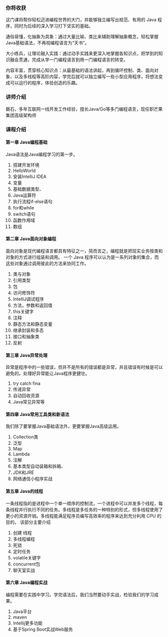 ### 你将收获

这门课将帮你轻松迈进编程世界的大门，并能够独立编写出规范、有用的 Java 程序，同时为后续的深入学习打下坚实的基础。

通俗易懂，化抽象为具象：通过大量比喻、类比来辅助理解抽象概念，轻松掌握Java基础语法，不再视编程语言为“天书”。

大小练兵，让理论融入实践：通过动手实践来更深入地掌握各知识点，把学到的知识融会贯通，完成从学一门编程语言到用一门编程语言的转变。

内容丰富，贯穿核心知识点：从最基础的语法讲起，再到循环控制、类、面向对象、以及多线程等高阶内容，学完后就可以独立编写一些小型应用程序，将想法变成可以运行的程序，体验创造的乐趣。

### 讲师介绍

磐石，多年互联网一线开发工作经验，擅长Java/Go等多门编程语言，现任职芒果集团高级架构师

### 课程介绍

#### 第一章 Java编程基础

Java语法是Java编程学习的第一步。

01. 搭建开发环境
02. HelloWorld
03. 安装IntelliJ IDEA
04. 变量
05. 基础数据类型、
06. Java运算符
07. 执行流程if-else语句
08. for和while
09. switch语句
10. 函数作用域
11. 数组

####  第二章 Java面向对象编程

面向对象是现代编程语言都具有特征之一，简而言之，编程就是把现实业务按类和对象的方式进行组装和调用。
一个 Java 程序可以认为是一系列对象的集合，而这些对象通过调用彼此的方法来协同工作。

01. 类与对象
02. 引用类型
03. 包
04. 访问修饰符
05. IntelliJ调试程序
06. 方法，参数和返回值
07. this关键字
08. 注释
09. 静态方法和静态变量
10. 继承封装和多态
11. 接口和抽象类
12. 反射

####  第三章 Java异常处理

异常是程序中的一些错误，但并不是所有的错误都是异常，并且错误有时候是可以避免的。处理好异常能让Java程序更健壮。

01. try catch fina
02. 传递异常
03. 自动回收资源
04. Java常见异常等

####  第四章 Java常用工具类和新语法

我们除了要掌握Java基础语法外，更要掌握Java高级运用。

01. Collection类
02. 泛型
03. Map
04. Lambda
05. 注解
06. 基本类型自动装箱和拆箱、
07. JDK和JRE
08. 网络通信小程序实战

####  第五章 Java的线程

一条线程指的是进程中一个单一顺序的控制流，一个进程中可以并发多个线程，每条线程并行执行不同的任务。多线程是多任务的一种特别的形式，但多线程使用了更小的资源开销。多线程能满足程序员编写高效率的程序来达到充分利用 CPU 的目的。
该部分主要介绍

01. 创建 线程
02. 多线程编程
03. 死锁
04. 定时任务
05. volatile关键字
06. concurrent包
07. 聊天室实战

#### 第六章 Java编程实战

编程需要在实践中学习。学完语法后，我们当然要动手实战，检验我们的学习成果。

01. Java平台
02. maven
03. Intellij更多功能
04. 基于Spring Boot实战Web服务
